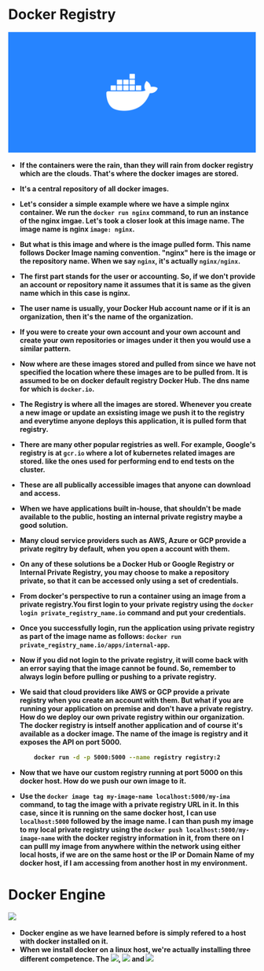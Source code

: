 <p align="justify">
<strong>

# Docker Registry

![](https://github.com/amandewatnitrr/docker-tutorial/blob/master/imgs/Docker1.png)

- If the containers were the rain, than they will rain from docker registry which are the clouds. That's where the docker images are stored.
- It's a central repository of all docker images.
- Let's consider a simple example where we have a simple nginx container. We run the `docker run nginx` command, to run an instance of the nginx imgae. Let's took a closer look at this image name. The image name is nginx `image: nginx`. 
- But what is this image and where is the image pulled form. This name follows Docker Image naming convention. "nginx" here is the image or the repository name. When we say `nginx`, it's actually `nginx/nginx`.
- The first part stands for the user or accounting. So, if we don't provide an account or repository name it assumes that it is same as the given name which in this case is nginx.
- The user name is usually, your Docker Hub account name or if it is an organization, then it's the name of the organization.
- If you were to create your own account and your own account and create your own repositories or images under it then you would use a similar pattern.
- Now where are these images stored and pulled from since we have not specified the location where these images are to be pulled from. It is assumed to be on docker default registry Docker Hub. The dns name for which is `docker.io`.
- The Registry is where all the images are stored. Whenever you create a new image or update an exsisting image we push it to the registry and everytime anyone deploys this application, it is pulled form that registry.
- There are many other popular registries as well. For example, Google's registry is at `gcr.io` where a lot of kubernetes  related images are stored. like the ones used for performing end to end tests on the cluster.
- These are all publically accessible images that anyone can download and access.
- When we have applications built in-house, that shouldn't be made available to the public, hosting an internal private registry maybe a good solution.
- Many cloud service providers such as AWS, Azure or GCP provide a private regitry by default, when you open a account with them.
- On any of these solutions be a Docker Hub or Google Registry or Internal Private Registry, you may choose to make a repository private, so that it can be accessed only using a set of credentials.
- From docker's perspective to run a container using an image from a private registry.You first login to your private registry using the `docker login private_registry_name.io` command and put your credentials.
- Once you successfully login, run the application using private registry as part of the image name as follows: `docker run private_registry_name.io/apps/internal-app`.
- Now if you did not login to the private registry, it will come back with an error saying that the image cannot be found. So, remember to always login before pulling or pushing to a private registry.
- We said that cloud providers like AWS or GCP provide a private registry when you create an account with them. But what if you are running your application on premise and don't have a private registry. How do we deploy our own private registry within our organization. The docker registry is intself another application and of course it's available as a docker image. The name of the image is registry and it exposes the API on port 5000.

    ```bash
        docker run -d -p 5000:5000 --name registry registry:2
    ```

- Now that we have our custom registry running at port 5000 on this docker host. How do we push our own image to it.
- Use the `docker image tag my-image-name localhost:5000/my-ima` command, to tag the image with a private registry URL in it. In this case, since it is running on the same docker host, I can use `localhost:5000` followed by the image name. I can than push my image to my local private registry using the `docker push localhost:5000/my-image-name` with the docker registry information in it, from there on I can pulll my image from anywhere within the network using either local hosts, if we are on the same host or the IP or Domain Name of my docker host, if I am accessing from another host in my environment.

# Docker Engine

![](https://github.com/amandewatnitrr/docker-tutorial/blob/master/imgs/Docker4.png)

- Docker engine as we have learned before is simply refered to a host with docker installed on it.
- When we install docker on a linux host, we're actually installing three different competence. The <img src="https://img.shields.io/badge/Docker_Daemon-2496ED?style=plastic&logo=Docker&logoColor=white">, <img src="https://img.shields.io/badge/REST_API_SERVER-FF6C37?style=plastic&logo=POSTMAN&logoColor=white"> and <img src="https://img.shields.io/badge/Docker_CLI-2496ED?style=plastic&logo=Docker&logoColor=white">

</strong>
</p>
